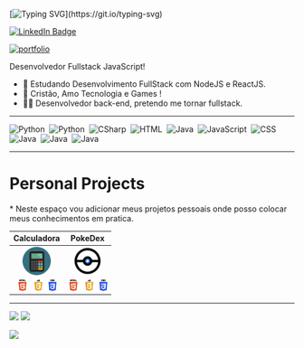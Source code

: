 [![Typing SVG](https://readme-typing-svg.demolab.com?font=Fira+Code&pause=1000&color=F7F7F7&random=false&width=435&lines=%F0%9F%99%8B%E2%80%8D%E2%99%82%EF%B8%8F+Oii%2C+eu+sou+o+Isaac!)](https://git.io/typing-svg)

  <div id="badges">
  <a href = "https://www.linkedin.com/in/isaac-bonifacio-dias-14381a261/">
    <img src="https://img.shields.io/badge/LinkedIn-blue?style=for-the-badge&logo=linkedin&logoColor=white" alt="LinkedIn Badge"/>
  </a>

[![portfolio](https://img.shields.io/badge/my_portfolio-000?style=for-the-badge&logo=ko-fi&logoColor=white)](https://github.com/Isaacboniii?tab=repositories)

</div>

Desenvolvedor Fullstack JavaScript!

- 🧠 Estudando Desenvolvimento FullStack com NodeJS e ReactJS.
- 🙏 Cristão, Amo Tecnologia e Games !
- 👩‍💻 Desenvolvedor back-end, pretendo me tornar fullstack.

---

<div>
  <img src="https://cdn.jsdelivr.net/gh/devicons/devicon/icons/html5/html5-original.svg" title="Python" alt="Python" width="40" height="40"/>&nbsp;
  <img src="https://cdn.jsdelivr.net/gh/devicons/devicon/icons/css3/css3-original.svg" title="Python" alt="Python" width="40" height="40"/>&nbsp;
  <img src="https://cdn.jsdelivr.net/gh/devicons/devicon/icons/vscode/vscode-original.svg" title="C#" alt="CSharp" width="40" height="40"/>&nbsp;
  <img src="https://cdn.jsdelivr.net/gh/devicons/devicon/icons/javascript/javascript-original.svg" title="HTML5" alt="HTML" width="40" height="40"/>&nbsp;
  <img src="https://cdn.jsdelivr.net/gh/devicons/devicon/icons/typescript/typescript-original.svg" title="Java" alt="Java" width="40" height="40"/>&nbsp;
  <img src="https://cdn.jsdelivr.net/gh/devicons/devicon/icons/react/react-original.svg" title="JavaScript" alt="JavaScript" width="40" height="40"/>&nbsp;
  <img src="https://cdn.jsdelivr.net/gh/devicons/devicon/icons/nodejs/nodejs-original.svg" title="css" alt="CSS" width="40" height="40"/>&nbsp;
  <img src="https://cdn.jsdelivr.net/gh/devicons/devicon/icons/git/git-original.svg" title="Java" alt="Java" width="40" height="40"/>&nbsp;
  <img src="https://cdn.jsdelivr.net/gh/devicons/devicon/icons/github/github-original.svg" title="Java" alt="Java" width="40" height="40"/>&nbsp;
  <img src="https://cdn.jsdelivr.net/gh/devicons/devicon/icons/docker/docker-original.svg" title="Java" alt="Java" width="40" height="40"/>&nbsp;
</div>

---

 <h1><strong>Personal Projects</strong></h1>
* Neste espaço vou adicionar meus projetos pessoais onde posso colocar meus conhecimentos em pratica. 

|Calculadora|PokeDex|
|:------:|:------:|
|<a href="https://calculadora-zeta-ashy.vercel.app/"><img height="50px" src="https://github.com/DanielGalves/img/blob/main/calc.png" /></a>|<a href="https://pokedex-zeta-one.vercel.app/"><img height="50px" src="https://github.com/DanielGalves/img/blob/main/pokeball-one.svg" /></a>
|<img height="20px" src="https://github.com/DanielGalves/img/blob/main/HTML5.png"/><img height="20px" src="https://github.com/DanielGalves/img/blob/main/JavaScript.png"/><img height="20px" src="https://github.com/DanielGalves/img/blob/main/css3.png"/>|<img height="20px" src="https://github.com/DanielGalves/img/blob/main/HTML5.png"/><img height="20px" src="https://github.com/DanielGalves/img/blob/main/JavaScript.png"/><img height="20px" src="https://github.com/DanielGalves/img/blob/main/css3.png"/>|

---

<div align = "left">
<img height = "200em" src="https://github-readme-stats.vercel.app/api/top-langs/?username=9Brunodox&show_icons=true&theme=aura&count_private=true"/>
<img height = "200em" src="https://github-readme-stats.vercel.app/api?username=9Brunodox&show_icons=true&show_icons=true&theme=aura&count_private=true" />
</div>

![](https://komarev.com/ghpvc/?username=Isaacboniii&label=PROFILE+VIEWS)
